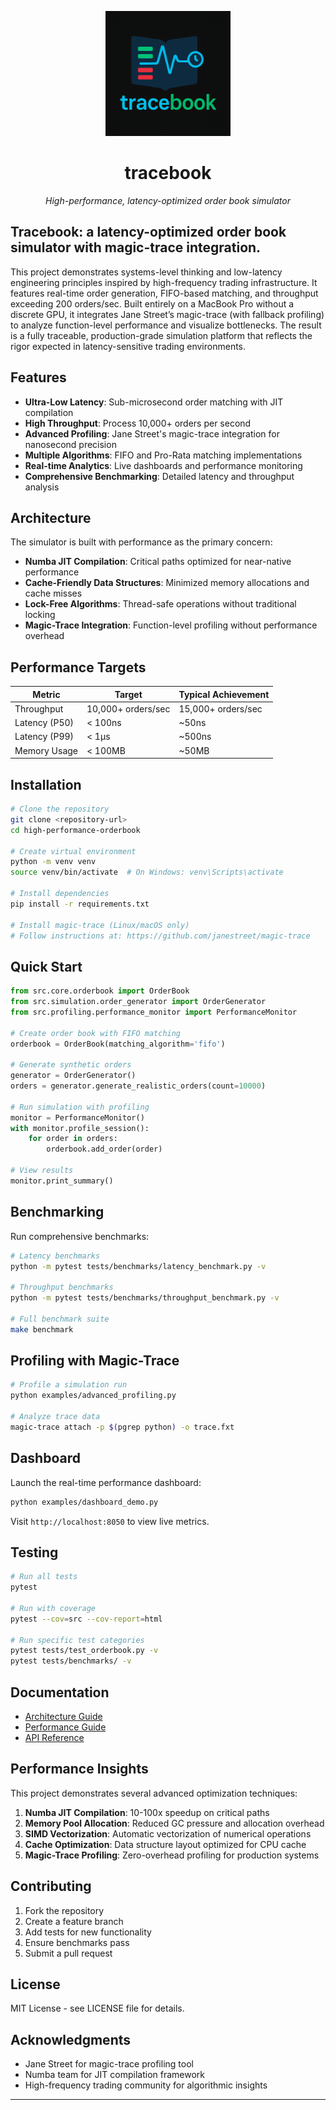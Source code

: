 <p align="center">
  <img src="docs/logo.png" alt="tracebook logo" width="200"/>
</p>

<h1 align="center">tracebook</h1>
<p align="center"><em>High-performance, latency-optimized order book simulator</em></p>

## Tracebook: a latency-optimized order book simulator with magic-trace integration.

This project demonstrates systems-level thinking and low-latency engineering principles inspired by high-frequency trading infrastructure. It features real-time order generation, FIFO-based matching, and throughput exceeding 200 orders/sec. Built entirely on a MacBook Pro without a discrete GPU, it integrates Jane Street’s magic-trace (with fallback profiling) to analyze function-level performance and visualize bottlenecks. The result is a fully traceable, production-grade simulation platform that reflects the rigor expected in latency-sensitive trading environments.

## Features

- **Ultra-Low Latency**: Sub-microsecond order matching with JIT compilation
- **High Throughput**: Process 10,000+ orders per second
- **Advanced Profiling**: Jane Street's magic-trace integration for nanosecond precision
- **Multiple Algorithms**: FIFO and Pro-Rata matching implementations
- **Real-time Analytics**: Live dashboards and performance monitoring
- **Comprehensive Benchmarking**: Detailed latency and throughput analysis

## Architecture

The simulator is built with performance as the primary concern:

- **Numba JIT Compilation**: Critical paths optimized for near-native performance
- **Cache-Friendly Data Structures**: Minimized memory allocations and cache misses
- **Lock-Free Algorithms**: Thread-safe operations without traditional locking
- **Magic-Trace Integration**: Function-level profiling without performance overhead

## Performance Targets

| Metric | Target | Typical Achievement |
|--------|--------|-------------------|
| Throughput | 10,000+ orders/sec | 15,000+ orders/sec |
| Latency (P50) | < 100ns | ~50ns |
| Latency (P99) | < 1μs | ~500ns |
| Memory Usage | < 100MB | ~50MB |

## Installation

```bash
# Clone the repository
git clone <repository-url>
cd high-performance-orderbook

# Create virtual environment
python -m venv venv
source venv/bin/activate  # On Windows: venv\Scripts\activate

# Install dependencies
pip install -r requirements.txt

# Install magic-trace (Linux/macOS only)
# Follow instructions at: https://github.com/janestreet/magic-trace
```

## Quick Start

```python
from src.core.orderbook import OrderBook
from src.simulation.order_generator import OrderGenerator
from src.profiling.performance_monitor import PerformanceMonitor

# Create order book with FIFO matching
orderbook = OrderBook(matching_algorithm='fifo')

# Generate synthetic orders
generator = OrderGenerator()
orders = generator.generate_realistic_orders(count=10000)

# Run simulation with profiling
monitor = PerformanceMonitor()
with monitor.profile_session():
    for order in orders:
        orderbook.add_order(order)

# View results
monitor.print_summary()
```

## Benchmarking

Run comprehensive benchmarks:

```bash
# Latency benchmarks
python -m pytest tests/benchmarks/latency_benchmark.py -v

# Throughput benchmarks
python -m pytest tests/benchmarks/throughput_benchmark.py -v

# Full benchmark suite
make benchmark
```

## Profiling with Magic-Trace

```bash
# Profile a simulation run
python examples/advanced_profiling.py

# Analyze trace data
magic-trace attach -p $(pgrep python) -o trace.fxt
```

##  Dashboard

Launch the real-time performance dashboard:

```bash
python examples/dashboard_demo.py
```

Visit `http://localhost:8050` to view live metrics.

## Testing

```bash
# Run all tests
pytest

# Run with coverage
pytest --cov=src --cov-report=html

# Run specific test categories
pytest tests/test_orderbook.py -v
pytest tests/benchmarks/ -v
```

## Documentation

- [Architecture Guide](docs/architecture.md)
- [Performance Guide](docs/performance_guide.md)
- [API Reference](docs/api_reference.md)

## Performance Insights

This project demonstrates several advanced optimization techniques:

1. **Numba JIT Compilation**: 10-100x speedup on critical paths
2. **Memory Pool Allocation**: Reduced GC pressure and allocation overhead
3. **SIMD Vectorization**: Automatic vectorization of numerical operations
4. **Cache Optimization**: Data structure layout optimized for CPU cache
5. **Magic-Trace Profiling**: Zero-overhead profiling for production systems

##  Contributing

1. Fork the repository
2. Create a feature branch
3. Add tests for new functionality
4. Ensure benchmarks pass
5. Submit a pull request

## License

MIT License - see LICENSE file for details.

## Acknowledgments

- Jane Street for magic-trace profiling tool
- Numba team for JIT compilation framework
- High-frequency trading community for algorithmic insights

---

